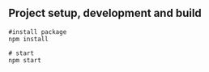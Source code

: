 ## Project setup, development and build

```
#install package
npm install
```

```
# start
npm start
```
